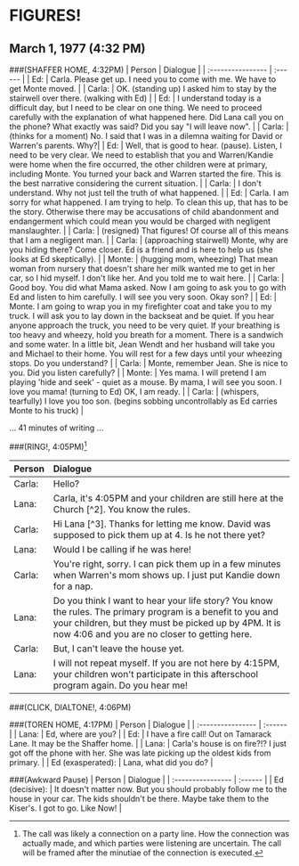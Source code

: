 # FIGURES!  
## March 1, 1977 (4:32 PM)



###(SHAFFER HOME, 4:32PM)
| Person | Dialogue |
| :---------------- | :------  |
| Ed: |   Carla.  Please get up.  I need you to come with me.  We have to get Monte moved. |
| Carla: |   OK.  (standing up)  I asked him to stay by the stairwell over there.  (walking with Ed) |
| Ed: |   I understand today is a difficult day, but I need to be clear on one thing.  We need to proceed carefully with the explanation of what happened here.  Did Lana call you on the phone?  What exactly was said?  Did you say "I will leave now". |
| Carla: |   (thinks for a moment) No.  I said that I was in a dilemna waiting for David or Warren's parents.  Why?|
| Ed: |   Well, that is good to hear. (pause).  Listen, I need to be very clear.  We need to establish that you and Warren/Kandie were home when the fire occurred, the other children were at primary, including Monte.  You turned your back and Warren started the fire.  This is the best narrative considering the current situation.  |
| Carla: |   I don't understand.  Why not just tell the truth of what happened. |
| Ed: |   Carla.  I am sorry for what happened.  I am trying to help.  To clean this up, that has to be the story.  Otherwise there may be accusations of child abandonment and endangerment which could mean you would be charged with negligent manslaughter. |
| Carla: |   (resigned)  That figures!  Of course all of this means that I am a negligent man. |
| Carla: |   (approaching stairwell) Monte, why are you hiding there?  Come closer.  Ed is a friend and is here to help us (she looks at Ed skeptically). |
| Monte: |   (hugging mom, wheezing)  That mean woman from nursery that doesn't share her milk wanted me to get in her car, so I hid myself.  I don't like her.  And you told me to wait here.  |
| Carla: |   Good boy.  You did what Mama asked.  Now I am going to ask you to go with Ed and listen to him carefully.  I will see you very soon.  Okay son? |
| Ed: |   Monte.  I am going to wrap you in my firefighter coat and take you to my truck.  I will ask you to lay down in the backseat and be quiet.  If you hear anyone approach the truck, you need to be very quiet.  If your breathing is too heavy and wheezy, hold you breath for a moment.  There is a sandwich and some water.  In a little bit, Jean Wendt and her husband will take you and Michael to their home.  You will rest for a few days until your wheezing stops.  Do you understand? |
| Carla: |   Monte, remember Jean.  She is nice to you.  Did you listen carefully? |
| Monte: |   Yes mama.  I will pretend I am playing 'hide and seek' - quiet as a mouse.  By mama, I will see you soon. I love you mama! (turning to Ed)  OK, I am ready.  |
| Carla: |   (whispers, tearfully) I love you too son.  (begins sobbing uncontrollably as Ed carries Monte to his truck) |

... 41 minutes of writing ...

###(RING!, 4:05PM)[^1]

| Person | Dialogue |
| :--------------------------- | :------  |
| Carla: |   Hello?   | 
| Lana: |   Carla, it's 4:05PM and your children are still here at the Church [^2].  You know the rules.  | 
| Carla:    |  Hi Lana [^3].  Thanks for letting me know.  David was supposed to pick them up at 4.  Is he not there yet?   | 
| Lana: |  Would I be calling if he was here!   | 
| Carla: |   You're right, sorry.  I can pick them up in a few minutes when Warren's mom shows up.  I just put Kandie down for a nap.   | 
| Lana: |   Do you think I want to hear your life story?  You know the rules.  The primary program is a benefit to you and your children, but they must be picked up by 4PM.  It is now 4:06 and you are no closer to getting here.   | 
| Carla: |   But, I can't leave the house yet.  | 
| Lana: |  I will not repeat myself.  If you are not here by 4:15PM, your children won't participate in this afterschool program again.  Do you hear me!   | 

###(CLICK, DIALTONE!, 4:06PM)


###(TOREN HOME, 4:17PM)
| Person | Dialogue |
| :---------------- | :------  |
| Lana: |  Ed, where are you?   | 
| Ed: |  I have a fire call!  Out on Tamarack Lane.  It may be the Shaffer home.   | 
| Lana: |  Carla's house is on fire?!?  I just got off the phone with her.  She was late picking up the oldest kids from primary.   | 
| Ed (exasperated): |  Lana, what did you do?   | 

###(Awkward Pause)
| Person | Dialogue |
| :---------------- | :------  |
| Ed (decisive): |  It doesn't matter now.  But you should probably follow me to the house in your car.  The kids shouldn't be there.  Maybe take them to the Kiser's.  I got to go.  Like Now! |





[^1]: The call was likely a connection on a party line.  How the connection was actually made, and which parties were listening are uncertain.  The call will be framed after the minutiae of the connection is executed.




